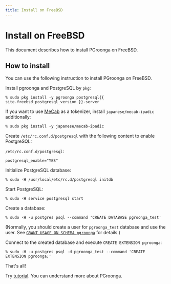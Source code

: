 ```yaml
---
title: Install on FreeBSD
---
```


# Install on FreeBSD

This document describes how to install PGroonga on FreeBSD.

## How to install

You can use the following instruction to install PGroonga on FreeBSD.

Install pgroonga and PostgreSQL by `pkg`:

```text
% sudo pkg install -y pgroonga postgresql{{ site.freebsd_postgresql_version }}-server
```

If you want to use [MeCab](http://taku910.github.io/mecab/) as a tokenizer, install `japanese/mecab-ipadic` additionally:

```text
% sudo pkg install -y japanese/mecab-ipadic
```

Create `/etc/rc.conf.d/postgresql` with the following content to enable PostgreSQL:

`/etc/rc.conf.d/postgresql`:

```text
postgresql_enable="YES"
```

Initialize PostgreSQL database:

```text
% sudo -H /usr/local/etc/rc.d/postgresql initdb
```

Start PostgreSQL:

```text
% sudo -H service postgresql start
```

Create a database:

```text
% sudo -H -u postgres psql --command 'CREATE DATABASE pgroonga_test'
```

(Normally, you should create a user for `pgroonga_test` database and use the user. See [`GRANT USAGE ON SCHEMA pgroonga`](../reference/grant-usage-on-schema-pgroonga.html) for details.)

Connect to the created database and execute `CREATE EXTENSION pgroonga`:

```text
% sudo -H -u postgres psql -d pgroonga_test --command 'CREATE EXTENSION pgroonga;'
```

That's all!

Try [tutorial](../tutorial/). You can understand more about PGroonga.
